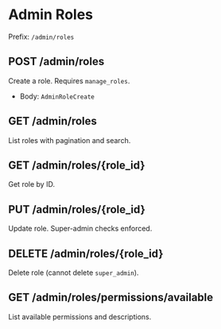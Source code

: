 # Admin Roles

Prefix: `/admin/roles`

## POST /admin/roles
Create a role. Requires `manage_roles`.
- Body: `AdminRoleCreate`

## GET /admin/roles
List roles with pagination and search.

## GET /admin/roles/{role_id}
Get role by ID.

## PUT /admin/roles/{role_id}
Update role. Super-admin checks enforced.

## DELETE /admin/roles/{role_id}
Delete role (cannot delete `super_admin`).

## GET /admin/roles/permissions/available
List available permissions and descriptions.
